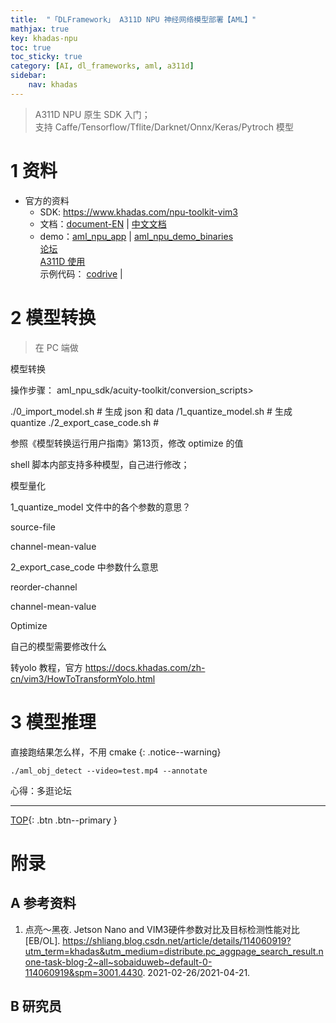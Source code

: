 ```yaml
---
title:  "「DLFramework」 A311D NPU 神经网络模型部署【AML】"
mathjax: true
key: khadas-npu
toc: true
toc_sticky: true
category: [AI, dl_frameworks, aml, a311d]
sidebar:
    nav: khadas
---
```

<span id='head'></span>  
>A311D NPU 原生 SDK 入门；      
支持 Caffe/Tensorflow/Tflite/Darknet/Onnx/Keras/Pytroch 模型   


<!--more-->     

# 1 资料
- 官方的资料
  - SDK: <https://www.khadas.com/npu-toolkit-vim3>    
  - 文档：[document-EN](https://docs.khadas.com/vim3/HowToUseNpu.html) | [中文文档](https://docs.khadas.com/zh-cn/vim3/HowToRunNPUDemo.html)    
  - demo：[aml_npu_app](https://gitlab.com/khadas/aml_npu_app) | [aml_npu_demo_binaries](https://gitlab.com/yan518/aml_npu_demo_binaries)    
[论坛](https://forum.khadas.com/)       
[A311D 使用](https://longervision.github.io/2020/04/18/AI/EdgeComputing/khadas-vim3-amlogic-a311d/)     
示例代码： [codrive](https://github.com/larrylart/codrive/tree/master/hw_sampling/vim3_npu) |

# 2 模型转换
>在 PC 端做    

模型转换

操作步骤：
aml_npu_sdk/acuity-toolkit/conversion_scripts>    

./0_import_model.sh  # 生成 json 和 data
/1_quantize_model.sh # 生成 quantize
./2_export_case_code.sh  #  



参照《模型转换运行用户指南》第13页，修改 optimize 的值



shell 脚本内部支持多种模型，自己进行修改；



模型量化

1_quantize_model 文件中的各个参数的意思？

source-file

channel-mean-value

2_export_case_code 中参数什么意思

reorder-channel

channel-mean-value

Optimize





自己的模型需要修改什么  



转yolo 教程，官方 https://docs.khadas.com/zh-cn/vim3/HowToTransformYolo.html  



# 3 模型推理
直接跑结果怎么样，不用 cmake
{: .notice--warning}

`./aml_obj_detect --video=test.mp4 --annotate`   

心得：多逛论坛   

-------------------  
[TOP](#head){: .btn .btn--primary }



# 附录
## A 参考资料
1. 点亮～黑夜. Jetson Nano and VIM3硬件参数对比及目标检测性能对比[EB/OL]. <https://shliang.blog.csdn.net/article/details/114060919?utm_term=khadas&utm_medium=distribute.pc_aggpage_search_result.none-task-blog-2~all~sobaiduweb~default-0-114060919&spm=3001.4430>. 2021-02-26/2021-04-21.    

## B 研究员
